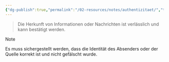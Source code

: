 ```yaml
---
{"dg-publish":true,"permalink":"/02-resources/notes/authentizitaet/","tags":["it-sicherheit"],"updated":"2024-10-05T01:14:55.000+02:00"}
---
```


>Die Herkunft von Informationen oder Nachrichten ist verlässlich und kann bestätigt werden.

>[!note] 
>Es muss sichergestellt werden, dass die Identität des Absenders oder der Quelle korrekt ist und nicht gefälscht wurde.
